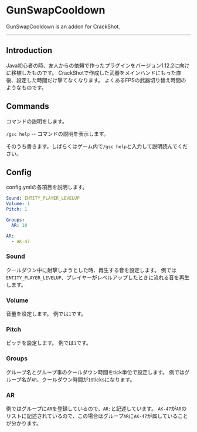 # GunSwapCooldown

GunSwapCooldown is an addon for CrackShot.

---

## Introduction

Java初心者の時、友人からの依頼で作ったプラグインをバージョン1.12.2に向けに移植したものです。
CrackShotで作成した武器をメインハンドにもった直後、設定した時間だけ撃てなくなります。
よくあるFPSの武器切り替え時間のようなものです。

## Commands

コマンドの説明をします。

`/gsc help` -- コマンドの説明を表示します。

そのうち書きます。しばらくはゲーム内で`/gsc help`と入力して説明読んでください。

## Config

config.ymlの各項目を説明します。

```yaml:config.yml
Sound: ENTITY_PLAYER_LEVELUP
Volume: 1
Pitch: 1

Groups:
  AR: 10

AR:
  - AK-47
```

### Sound

クールダウン中に射撃しようとした時、再生する音を設定します。
例では`ENTITY_PLAYER_LEVELUP`、プレイヤーがレベルアップしたときに流れる音を再生します。

### Volume

音量を設定します。
例では`1`です。

### Pitch

ピッチを設定します。
例では`1`です。

### Groups

グループ名とグループ事のクールダウン時間をtick単位で設定します。
例ではグループ名が`AR`、クールダウン時間が`10`ticksになります。

### AR

例ではグループに`AR`を登録しているので、`AR:`と記述しています。
`AK-47`が`AR`のリストに記述されているので、この場合はグループ`AR`に`AK-47`が属していることが分かります。

